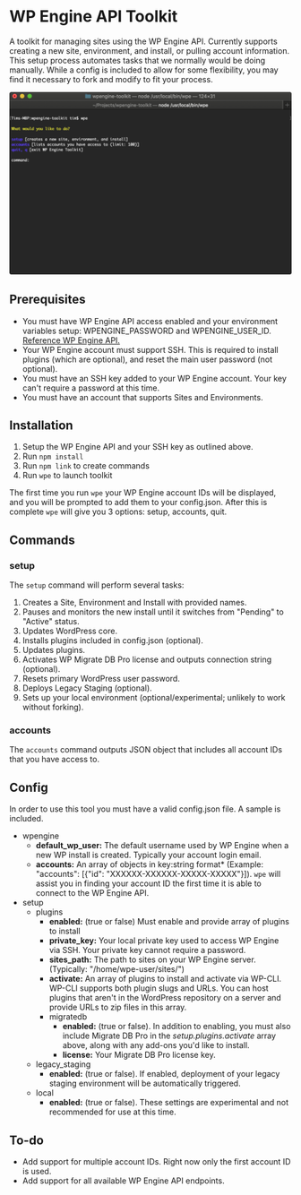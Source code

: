 # WP Engine API Toolkit

A toolkit for managing sites using the WP Engine API. Currently supports creating a new site, environment, and install, or pulling account information. This setup process automates tasks that we normally would be doing manually. While a config is included to allow for some flexibility, you may find it necessary to fork and modify to fit your process.

<img  src="https://github.com/timstl/WP-Engine-Toolkit/raw/master/lib/img/screenshot.png"  alt="terminal screenshot"  width="600"  />

## Prerequisites

-   You must have WP Engine API access enabled and your environment variables setup: WPENGINE_PASSWORD and WPENGINE_USER_ID. [Reference WP Engine API.](https://wpengineapi.com/)
-   Your WP Engine account must support SSH. This is required to install plugins (which are optional), and reset the main user password (not optional).
-   You must have an SSH key added to your WP Engine account. Your key can't require a password at this time.
-   You must have an account that supports Sites and Environments.

## Installation

1. Setup the WP Engine API and your SSH key as outlined above.
2. Run `npm install`
3. Run `npm link` to create commands
4. Run `wpe` to launch toolkit

The first time you run `wpe` your WP Engine account IDs will be displayed, and you will be prompted to add them to your config.json. After this is complete `wpe` will give you 3 options: setup, accounts, quit.

## Commands

### setup

The `setup` command will perform several tasks:

1.  Creates a Site, Environment and Install with provided names.
2.  Pauses and monitors the new install until it switches from "Pending" to "Active" status.
3.  Updates WordPress core.
4.  Installs plugins included in config.json (optional).
5.  Updates plugins.
6.  Activates WP Migrate DB Pro license and outputs connection string (optional).
7.  Resets primary WordPress user password.
8.  Deploys Legacy Staging (optional).
9.  Sets up your local environment (optional/experimental; unlikely to work without forking).

### accounts

The `accounts` command outputs JSON object that includes all account IDs that you have access to.

## Config

In order to use this tool you must have a valid config.json file. A sample is included.

-   wpengine
    -   **default_wp_user:** The default username used by WP Engine when a new WP install is created. Typically your account login email.
    -   **accounts:** An array of objects in key:string format\* (Example: "accounts": [{"id": "XXXXXX-XXXXXX-XXXXX-XXXXX"}]). `wpe` will assist you in finding your account ID the first time it is able to connect to the WP Engine API.
-   setup
    -   plugins
        -   **enabled:** (true or false) Must enable and provide array of plugins to install
        -   **private_key:** Your local private key used to access WP Engine via SSH. Your private key cannot require a password.
        -   **sites_path:** The path to sites on your WP Engine server. (Typically: "/home/wpe-user/sites/")
        -   **activate:** An array of plugins to install and activate via WP-CLI. WP-CLI supports both plugin slugs and URLs. You can host plugins that aren't in the WordPress repository on a server and provide URLs to zip files in this array.
        -   migratedb
            -   **enabled:** (true or false). In addition to enabling, you must also include Migrate DB Pro in the _setup.plugins.activate_ array above, along with any add-ons you'd like to install.
            -   **license:** Your Migrate DB Pro license key.
    -   legacy_staging
        -   **enabled:** (true or false). If enabled, deployment of your legacy staging environment will be automatically triggered.
    -   local
        -   **enabled:** (true or false). These settings are experimental and not recommended for use at this time.

## To-do

-   Add support for multiple account IDs. Right now only the first account ID is used.
-   Add support for all available WP Engine API endpoints.

